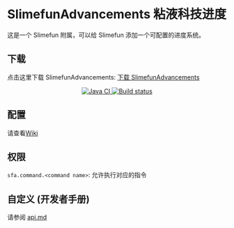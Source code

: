# SlimefunAdvancements 粘液科技进度

这是一个 Slimefun 附属，可以给 Slimefun 添加一个可配置的进度系统。

## 下载

点击这里下载 SlimefunAdvancements: [下载 SlimefunAdvancements](https://builds.guizhanss.net/ybw0014/SlimefunAdvancements-CN/main)

<p align="center">
  <a href="https://github.com/ybw0014/SlimefunAdvancements-CN/actions/workflows/build.yml">
    <img src="https://github.com/ybw0014/SlimefunAdvancements-CN/actions/workflows/build.yml/badge.svg" alt="Java CI"/>
  </a>
  <a href="https://builds.guizhanss.net/ybw0014/SlimefunAdvancements-CN/main">
    <img src="https://builds.guizhanss.net/f/ybw0014/SlimefunAdvancements-CN/main/badge.svg" alt="Build status"/>
  </a>
</p>

## 配置

请查看[Wiki](https://slimefun-addons-wiki.guizhanss.cn/custom-plugins/Slimefun-Advancements)

## 权限

`sfa.command.<command name>`: 允许执行对应的指令

## 自定义 (开发者手册)

请参阅 [api.md](./api.md)
